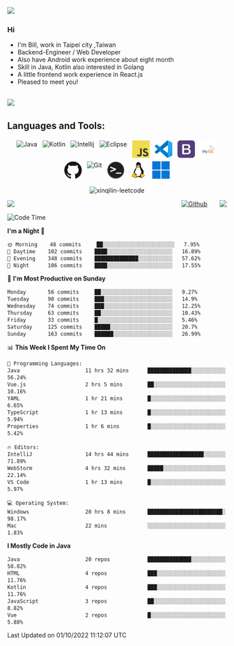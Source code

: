  
![](https://visitor-badge.laobi.icu/badge?page_id=xinqilin.xinqilin)

### Hi 

- I'm Bill, work in Taipei city ,Taiwan
- Backend-Engineer / Web Developer
- Also have Android work experience about eight month
- Skill in Java, Kotlin also interested in Golang
- A little frontend work experience in React.js 
- Pleased to meet you!


<br />
<img src="https://github-profile-trophy.vercel.app/?username=xinqilin&column=7&margin-w=15" />

## Languages and Tools:
<p align="center">
<img src="https://raw.githubusercontent.com/jmnote/z-icons/master/svg/java.svg" alt="Java" height="40" style="vertical-align:top; margin:4px">
<img src="https://img.icons8.com/color/48/000000/kotlin.png"/  alt="Kotlin" height="40" style="vertical-align:top; margin:4px">
<img src="https://img.icons8.com/color/48/000000/intellij-idea.png" alt="Intellij" height="40" style="vertical-align:top; margin:4px"/>
<img src="https://img.icons8.com/ios-filled/50/000000/java-eclipse.png" alt="Eclipse" height="40" style="vertical-align:top; margin:4px"/>

<img src="https://raw.githubusercontent.com/github/explore/80688e429a7d4ef2fca1e82350fe8e3517d3494d/topics/javascript/javascript.png" alt="Javascript" height="40" style="vertical-align:top; margin:4px">
<img src="https://raw.githubusercontent.com/github/explore/80688e429a7d4ef2fca1e82350fe8e3517d3494d/topics/visual-studio-code/visual-studio-code.png" alt="VS Code" height="40" style="vertical-align:top; margin:4px">
<img src="https://raw.githubusercontent.com/github/explore/80688e429a7d4ef2fca1e82350fe8e3517d3494d/topics/bootstrap/bootstrap.png" alt="Bootstrap" height="40" style="vertical-align:top; margin:4px">
<img src="https://raw.githubusercontent.com/github/explore/80688e429a7d4ef2fca1e82350fe8e3517d3494d/topics/mysql/mysql.png" alt="MySQL" height="40" style="vertical-align:top; margin:4px">
<img src="https://raw.githubusercontent.com/github/explore/78df643247d429f6cc873026c0622819ad797942/topics/github/github.png" alt="Github" height="40" style="vertical-align:top; margin:4px">

<img src="https://raw.githubusercontent.com/jmnote/z-icons/master/svg/git.svg" alt="Git" height="40" style="vertical-align:top; margin:4px">
<img src="https://raw.githubusercontent.com/github/explore/80688e429a7d4ef2fca1e82350fe8e3517d3494d/topics/terminal/terminal.png" alt="Terminal" height="40" style="vertical-align:top; margin:4px">
<img src="https://raw.githubusercontent.com/github/explore/80688e429a7d4ef2fca1e82350fe8e3517d3494d/topics/linux/linux.png" alt="Linux" height="40" style="vertical-align:top; margin:4px" alt="Windows" height="40" style="vertical-align:top; margin:4px">
<img src="https://raw.githubusercontent.com/github/explore/80688e429a7d4ef2fca1e82350fe8e3517d3494d/topics/windows/windows.png" alt="Windows" height="40" style="vertical-align:top; margin:4px">

</p>

<p align="center"><img  src="https://leetcode.card.workers.dev/?username=xinqilin&theme=auto" alt="xinqilin-leetcode" /></p>

<div width="100%">   
 <a href="https://readme-stats-cfgj2cxdy.vercel.app/api?username=xinqilin&count_private=true&show_icons=true&theme=algolia">
   <img  align="left" src="https://github-readme-stats.vercel.app/api?username=xinqilin&show_icons=true&theme=algolia&card_width=4" width="400"/>
 </a>
 <a href="https://readme-stats-cfgj2cxdy.vercel.app/api/top-langs/?username=xinqilin&hide=php,html,css&theme=algolia">
  <img  align="right" src="https://github-readme-stats.vercel.app/api/top-langs/?username=xinqilin&hide=html,css&theme=algolia&langs_count=10&layout=compact" />
 </a>
</div>

[![Github](https://img.shields.io/github/followers/xinqilin?label=Follow&style=social)](https://github.com/xinqilin)

 
<!--START_SECTION:waka-->
![Code Time](http://img.shields.io/badge/Code%20Time-797%20hrs%2016%20mins-blue)

**I'm a Night 🦉** 

```text
🌞 Morning    48 commits     ██░░░░░░░░░░░░░░░░░░░░░░░   7.95% 
🌆 Daytime    102 commits    ████░░░░░░░░░░░░░░░░░░░░░   16.89% 
🌃 Evening    348 commits    ██████████████░░░░░░░░░░░   57.62% 
🌙 Night      106 commits    ████░░░░░░░░░░░░░░░░░░░░░   17.55%

```
📅 **I'm Most Productive on Sunday** 

```text
Monday       56 commits     ██░░░░░░░░░░░░░░░░░░░░░░░   9.27% 
Tuesday      90 commits     ███░░░░░░░░░░░░░░░░░░░░░░   14.9% 
Wednesday    74 commits     ███░░░░░░░░░░░░░░░░░░░░░░   12.25% 
Thursday     63 commits     ██░░░░░░░░░░░░░░░░░░░░░░░   10.43% 
Friday       33 commits     █░░░░░░░░░░░░░░░░░░░░░░░░   5.46% 
Saturday     125 commits    █████░░░░░░░░░░░░░░░░░░░░   20.7% 
Sunday       163 commits    ██████░░░░░░░░░░░░░░░░░░░   26.99%

```


📊 **This Week I Spent My Time On** 

```text
💬 Programming Languages: 
Java                     11 hrs 32 mins      ██████████████░░░░░░░░░░░   56.24% 
Vue.js                   2 hrs 5 mins        ██░░░░░░░░░░░░░░░░░░░░░░░   10.16% 
YAML                     1 hr 21 mins        █░░░░░░░░░░░░░░░░░░░░░░░░   6.65% 
TypeScript               1 hr 13 mins        █░░░░░░░░░░░░░░░░░░░░░░░░   5.94% 
Properties               1 hr 6 mins         █░░░░░░░░░░░░░░░░░░░░░░░░   5.42%

🔥 Editors: 
IntelliJ                 14 hrs 44 mins      ██████████████████░░░░░░░   71.89% 
WebStorm                 4 hrs 32 mins       █████░░░░░░░░░░░░░░░░░░░░   22.14% 
VS Code                  1 hr 13 mins        █░░░░░░░░░░░░░░░░░░░░░░░░   5.97%

💻 Operating System: 
Windows                  20 hrs 8 mins       ████████████████████████░   98.17% 
Mac                      22 mins             ░░░░░░░░░░░░░░░░░░░░░░░░░   1.83%

```

**I Mostly Code in Java** 

```text
Java                     20 repos            ██████████████░░░░░░░░░░░   58.82% 
HTML                     4 repos             ███░░░░░░░░░░░░░░░░░░░░░░   11.76% 
Kotlin                   4 repos             ███░░░░░░░░░░░░░░░░░░░░░░   11.76% 
JavaScript               3 repos             ██░░░░░░░░░░░░░░░░░░░░░░░   8.82% 
Vue                      2 repos             █░░░░░░░░░░░░░░░░░░░░░░░░   5.88%

```



 Last Updated on 01/10/2022 11:12:07 UTC
<!--END_SECTION:waka-->
 
 
<!-- <img src="https://wakatime.com/share/@abb22933-8532-4f24-8a13-e9e97bfee0f0/e937d23b-e152-4ff2-8509-e5b981912493.svg"  alt="Coding Chart" style="border-radius: 10px;border: solid 10px;" /> -->



